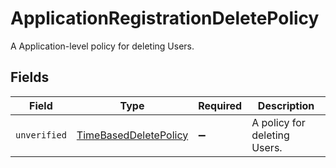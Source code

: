 # ApplicationRegistrationDeletePolicy

A Application-level policy for deleting Users.


## Fields

| Field                                                                 | Type                                                                  | Required                                                              | Description                                                           |
| --------------------------------------------------------------------- | --------------------------------------------------------------------- | --------------------------------------------------------------------- | --------------------------------------------------------------------- |
| `unverified`                                                          | [TimeBasedDeletePolicy](../../models/shared/timebaseddeletepolicy.md) | :heavy_minus_sign:                                                    | A policy for deleting Users.                                          |